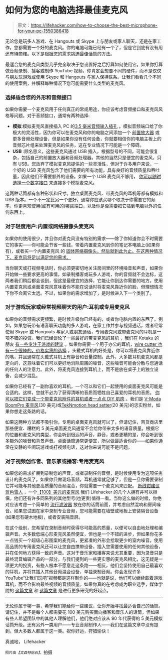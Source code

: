 # 如何为您的电脑选择最佳麦克风

> 原文：<https://lifehacker.com/how-to-choose-the-best-microphone-for-your-pc-1550386418>

无论您是玩多人游戏、在 Hangouts 或 Skype 上与朋友或家人聊天，还是在家工作，您都需要一个好的麦克风。你的电脑可能已经有一个了，但是它到底有没有用还有待商榷。以下是根据您的需求挑选最佳话筒的方法。



最适合您的麦克风类型几乎完全取决于您设置好之后打算如何使用它。如果你打算做音频录制、播客或制作 YouTube 视频，你肯定会想要不同的硬件，而不是仅仅与朋友玩游戏或使用 Skype 和 Hangouts 与家人保持联系。让我们看看几个不同的使用案例，并解释每种情况下您可能需要什么类型的麦克风。

### 选择适合您的外形和音频接口

如果你需要一个麦克风用于任何真正的常规用途，你应该考虑音频接口和麦克风风格等问题。对于音频接口，通常有两种选择:

*   **模拟**:模拟麦克风直接插入 PC 的[3.5 毫米音频输入插孔](http://en.wikipedia.org/wiki/Phone_connector_(audio)) 。模拟音频端口给了你极大的灵活性，因为你可以在麦克风和你的电脑之间添加一个 [前置放大器](http://en.wikipedia.org/wiki/Preamplifier) 或更多音频处理设备，但是如果你没有任何设备，你就要相信你的电脑主板上的音频芯片组来处理麦克风的任务，这在专业情况下可能是一个障碍。
*   **USB** :顾名思义，这些麦克风通过 USB 插入，根据型号的不同，可能会很复杂，包括自己的前置放大器和音频处理器。其他的当然只是便宜的麦克风，只有 USB。您放弃了模拟麦克风提供的一些灵活性，但对于许多用户来说，一个好的 USB 麦克风包含了他们需要的所有功能，具有良好的音频质量和吞吐量，因此他们不需要额外的设备。如果一个 USB 麦克风不够用， [你可以随时选择一个数字接口](http://lifehacker.com/the-basics-of-music-production-lesson-1-set-up-your-h-499088482) 来连接多个模拟麦克风。

这两种话筒都有各种形状和尺寸。独立桌面麦克风、带麦克风的耳机等都有模拟和 USB 版本。一个不一定比另一个更好，通常你应该买哪个取决于你需要它的频率，你更喜欢使用(或有可用的)哪些端口，以及你是否需要把它插到电脑以外的任何东西上。

### 对于轻度用户:内置或网络摄像头麦克风

如果你的使用很少，并且你对麦克风没有特别的需求——除了你知道你会不时需要它的事实——你可能会节省一些钱，带着内置麦克风到你的笔记本电脑上(如果你有)，或者买一个内置麦克风 的 [固体网络摄像头，然后就到此为止。在这两种情况下，麦克风将足以满足您的需求。](https://lifehacker.com/five-best-webcams-5961369)

当你聊天或打视频电话时，你必须更密切地关注房间里的环境噪音和声音，如果你开始做一些要求更高的事情，如录制播客或玩多人游戏，你的音频就不会达标，这两者我们稍后都会谈到，但这是最便宜的选择，它能让你到达你需要的地方。使用内置麦克风或桌面麦克风意味着你不能在说话时将麦克风靠近你的脸，但理想情况下你不会离它太远。不过，如果你的需求增加了，是时候进入下一个类别了。

### 对于游戏玩家或经常视频聊天的用户:耳机或专用麦克风

如果你的音频需求更频繁，是时候升级你已经有的，或者你电脑内置的东西了。例如，如果您玩带有语音聊天功能的多人游戏，在家工作并参与视频通话，或者经常使用 Skype 或 Hangouts 与家人或朋友通话，专用麦克风或带麦克风的耳机是一项不错的投资。我们已经谈论了一些最好的带麦克风的耳机 ，我们在 Kotaku 的朋友 [有一些专注于游戏的建议](https://kotaku.com/your-6-nominations-for-best-gaming-headset-1518205874) 。如果你需要一个用于办公的耳机，[wire cutter 也有一个很棒的，价格实惠的选择](http://thewirecutter.com/reviews/best-usb-office-headset/) 。头戴式耳机的好处是，你可以将麦克风靠近你的嘴，并且通常在头戴式耳机上有静音和音量控制。此外，大多数耳机麦克风都是定向的，这意味着它们可以更好地消除周围的噪音，这些噪音可能会分散与您通话的任何人的注意力。此外，将麦克风连接到耳机上，而不是放在桌子上的独立设备，会减少混乱。

如果你已经有了一副你喜欢的耳机，一个可以和它们一起使用的桌面麦克风可能是合适的。这样，您就不必为了获得清晰的音质而牺牲自己喜爱的耳机的音质。 [你可以把它们变成一个带麦克风附件的耳机或者一点点 DIY 肌肉](https://lifehacker.com/how-to-turn-your-favorite-pair-of-headphones-into-a-hea-1520291511) 。我们是 [V-Moda BoomPro 麦克风](http://v-moda.com/boompro-microphone/)(30 美元)或[TekNmotion head setter](http://www.amazon.com/TekNmotion-Headsetter-Headphones-Not-Machine-Specific/dp/B00C1IH5QG?asc_campaign=InlineText&asc_refurl=https://lifehacker.com/how-to-choose-the-best-microphone-for-your-pc-1550386418&asc_source=&tag=kinjalifehackerlink-20)(20 美元)的忠实粉丝，如果你想走这条路的话。

如果这两种方法都不吸引你，专用的桌面麦克风就可以了，但请记住，百货商店里那些便宜、糟糕的 5 美元桌面麦克风通常不会给你带来太多的语音质量。根据它的位置和麦克风的类型，你会听到很远的声音，静音，或者更糟的是，你会听到很多额外的噪音和背景声音。桌面话筒通常更便宜，所以做最适合你的——如果你通常在安静的空间玩游戏或打视频电话，这对你来说可能不是问题。

### 对于视频创作者、音乐家或播客:专用麦克风

如果您的需求扩展到录制您的声音，或者录制任何音频，是时候使用专为这项任务设计的麦克风了。如果你只做现场音频，耳机通常就足够了，但是一旦你需要录制它并可能与其他更高质量的音频混合，你就需要一个麦克风来匹配。 [断线钳建议](http://thewirecutter.com/reviews/the-best-usb-microphone/)[蓝色雪人](http://bluemic.com/yeti/) ，一个[【100】美元的麦克风](http://www.amazon.com/Blue-Microphones-Yeti-USB-Microphone/dp/B002VA464S?asc_campaign=InlineText&asc_refurl=https://lifehacker.com/how-to-choose-the-best-microphone-for-your-pc-1550386418&asc_source=&tag=kinjalifehackerlink-20) 我们 Lifehacker 的几个人拥有并可以担保。他们还有许多同系列的其他型号(也更贵)值得一看。当你这么做的时候，你绝对应该考虑一个简单的 [流行滤波器](http://en.wikipedia.org/wiki/Pop_filter) 放在你的话筒前面，并考虑自然混响和房间噪音。如果您试图在家中录制专业音频，您可能需要在墙壁或地板上安装隔音设备(如果您有硬木地板)，或者安装隔音屏。

在这个级别，您希望在录制音频时获得尽可能高的质量，以便可以自由地处理和编辑声音。大多数低端心形麦克风虽然便宜，但也是一个不错的进步，但如果你花多一点钱买一个超级心形图案的麦克风，更紧凑的外形会拾取更少的室内噪音。使用高品质的专用麦克风还可以让您自由携带设备，插入您需要使用的任何其他设备，并在任何地方获得一致的声音。这对于音乐家和播客来说尤其重要，因为录音只是最终混音编辑产品的一部分。与我们提到的一些更实惠的麦克风相比，这无疑是一项更大的投资，有些人根本不愿意走这条路——相反，他们会坚持使用自己最喜欢的耳机，并将其插入其他音频混合设备，单独录制音频。你会发现许多 YouTube“让我们玩吧”视频都是这样制作的——也就是说，他们可以继续戴着游戏耳机，而不会影响最终视频的音频质量。如果你真的在考虑成为职业选手，媒体学院的 [这篇文章](http://www.mediacollege.com/audio/microphones/choosing.html) 和 [这篇文章](http://www.soundonsound.com/sos/1995_articles/jun95/microphones.html) 是进行更多研究的好起点。

* * *

无论你属于哪一类，希望我们能给你一些建议，让你开始寻找最适合自己的话筒。请记住，并不是每个人都需要花 100 美元购买面向播客和音乐人的话筒，但如果有些人希望团队中的其他人理解他们，他们绝对应该从 90 年代获得的 5 美元模拟话筒升级。还有另外一类用户——专业音频制作人——我们在这篇文章中没有提到，但大多数人都属于这一类。祝你好运，狩猎愉快！

真诚地，
Lifehacker

<small>照片由</small>*<small>【文森特钻石】</small>*<small>，</small>拍摄